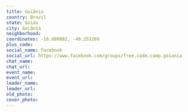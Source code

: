 ```yaml
---
title: Goiânia
country: Brazil
state: Goiás
city: Goiânia
neighborhood: 
coordinates: -16.680882, -49.253269
plus_code:
social_name: Facebook
social_url: https://www.facebook.com/groups/free.code.camp.goiania
chat_name:
chat_url:
event_name:
event_url:
leader_name:
leader_url:
old_photo: 
cover_photo:
---
```

